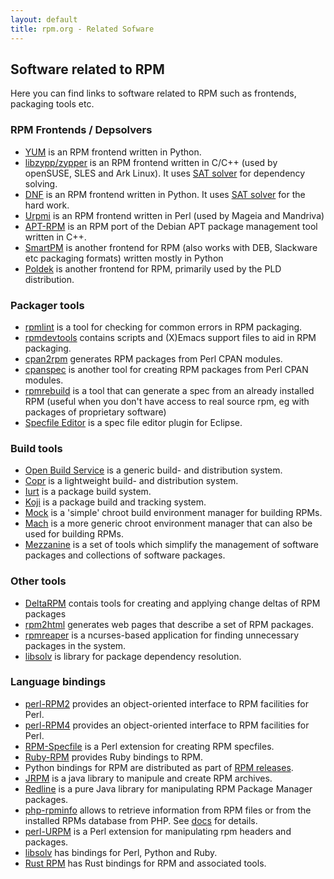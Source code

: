 ```yaml
---
layout: default
title: rpm.org - Related Sofware
---
```

## Software related to RPM

Here you can find links to software related to RPM such as frontends, packaging tools etc.

### RPM Frontends / Depsolvers

* [YUM](http://yum.baseurl.org/) is an RPM frontend written in Python.
* [libzypp/zypper](http://en.opensuse.org/Libzypp) is an RPM frontend written in C/C++ (used by openSUSE, SLES and Ark Linux). It uses [SAT solver](https://github.com/openSUSE/libsolv) for dependency solving.
* [DNF](https://github.com/rpm-software-management/dnf) is an RPM frontend written in Python. It uses [SAT solver](https://github.com/openSUSE/libsolv) for the hard work.
* [Urpmi](http://gitweb.mageia.org/software/rpm/urpmi/) is an RPM frontend written in Perl (used by Mageia and Mandriva)
* [APT-RPM](http://apt-rpm.org/) is an RPM port of the Debian APT package management tool written in C++.
* [SmartPM](http://labix.org/smart) is another frontend for RPM (also works with DEB, Slackware etc packaging formats) written mostly in Python
* [Poldek](http://poldek.pld-linux.org/) is another frontend for RPM, primarily used by the PLD distribution. 

### Packager tools
* [rpmlint](https://github.com/rpm-software-management/rpmlint) is a tool for checking for common errors in RPM packaging.
* [rpmdevtools](https://fedoraproject.org/wiki/Rpmdevtools) contains scripts and (X)Emacs support files to aid in RPM packaging.
* [cpan2rpm](http://search.cpan.org/~ecalder/cpan2rpm/) generates RPM packages from Perl CPAN modules.
* [cpanspec](http://cpanspec.sourceforge.net/) is another tool for creating RPM packages from Perl CPAN modules.
* [rpmrebuild](http://rpmrebuild.sourceforge.net/) is a tool that can generate a spec from an already installed RPM (useful when you don't have access to real source rpm, eg with packages of proprietary software)
* [Specfile Editor](http://www.eclipse.org/linuxtools/projectPages/specfile/) is a spec file editor plugin for Eclipse.

### Build tools 
* [Open Build Service](http://openbuildservice.org/) is a generic build- and distribution system.
* [Copr](https://fedorahosted.org/copr/) is a lightweight build- and distribution system.
* [Iurt](https://wiki.mageia.org/en/Iurt) is a package build system.
* [Koji](https://fedorahosted.org/koji/) is a package build and tracking system.
* [Mock](https://github.com/rpm-software-management/mock) is a 'simple' chroot build environment manager for building RPMs.
* [Mach](http://thomas.apestaart.org/projects/mach/) is a more generic chroot environment manager that can also be used for building RPMs.
* [Mezzanine](https://warewulf.lbl.gov/mezzanine.html) is a set of tools which simplify the management of software packages and collections of software packages. 

### Other tools
* [DeltaRPM](https://github.com/rpm-software-management/deltarpm) contais tools for creating and applying change deltas of RPM packages
* [rpm2html](http://www.nongnu.org/rpm2html/) generates web pages that describe a set of RPM packages.
* [rpmreaper](https://fedorahosted.org/rpmreaper/) is a ncurses-based application for finding unnecessary packages in the system.
* [libsolv](https://github.com/openSUSE/libsolv) is library for package dependency resolution. 

### Language bindings
* [perl-RPM2](http://search.cpan.org/dist/RPM2/) provides an object-oriented interface to RPM facilities for Perl.
* [perl-RPM4](http://search.cpan.org/~tvignaud/RPM4/) provides an object-oriented interface to RPM facilities for Perl.
* [RPM-Specfile](http://search.cpan.org/dist/RPM-Specfile/) is a Perl extension for creating RPM specfiles.
* [Ruby-RPM](https://github.com/hansode/ruby-2.1.x-rpm) provides Ruby bindings to RPM.
* Python bindings for RPM are distributed as part of [RPM releases](download).
* [JRPM](http://jrpm.sourceforge.net/) is a java library to manipule and create RPM archives.
* [Redline](http://www.introspectrum.com/oss/) is a pure Java library for manipulating RPM Package Manager packages.
* [php-rpminfo](https://git.remirepo.net/cgit/tools/php-rpminfo.git/) allows to retrieve information from RPM files or from the installed RPMs database from PHP. See [docs](https://www.php.net/rpminfo) for details.
* [perl-URPM](http://gitweb.mageia.org/software/rpm/perl-URPM/) is a Perl extension for manipulating rpm headers and packages.
* [libsolv](https://github.com/openSUSE/libsolv) has bindings for Perl, Python and Ruby. 
* [Rust RPM](https://github.com/rustrpm) has Rust bindings for RPM and associated tools.


